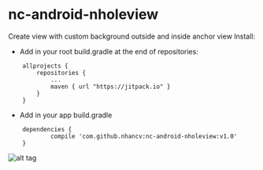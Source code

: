 # nc-android-nholeview
Create view with custom background outside and inside anchor view
Install:

- Add in your root build.gradle at the end of repositories:
```script
	allprojects {
		repositories {
			...
			maven { url "https://jitpack.io" }
		}
	}
```
- Add in your app build.gradle
```script
	dependencies {
	        compile 'com.github.nhancv:nc-android-nholeview:v1.0'
	}
```


![alt tag](https://raw.githubusercontent.com/nhancv/nc-android-nholeview/master/device-2016-11-17-233806.png)
